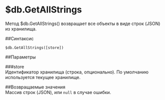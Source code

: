 # $db.GetAllStrings
Метод $db.GetAllStrings() возвращает все объекты в виде строк (JSON) из хранилища. 

##Синтаксис  

```
$db.GetAllStrings([store])
```  

##Параметры

###store  
Идентификатор хранилища (строка, опционально). По умолчанию используется текущее хранилище. 

##Возвращаемые значения  
Массив строк (JSON), или `null` в случае ошибки.